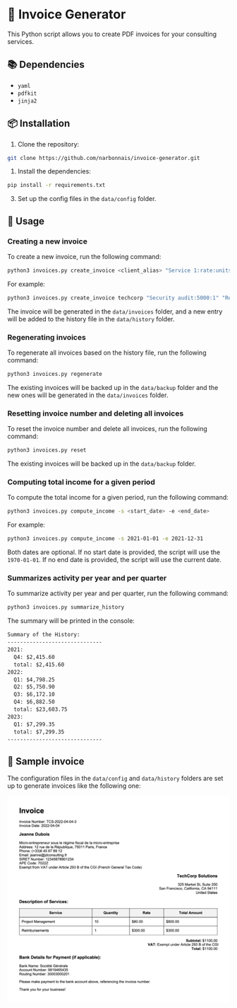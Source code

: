# 📝 Invoice Generator

This Python script allows you to create PDF invoices for your consulting services.

## 📚 Dependencies

- `yaml`
- `pdfkit`
- `jinja2`

## 📦 Installation

1. Clone the repository:

```bash
git clone https://github.com/narbonnais/invoice-generator.git
```

1. Install the dependencies:

```bash
pip install -r requirements.txt
```

3. Set up the config files in the `data/config` folder.

## 🚀 Usage

### Creating a new invoice

To create a new invoice, run the following command:

```bash
python3 invoices.py create_invoice <client_alias> "Service 1:rate:units" "Service 2:rate:units" -d <invoice_date>
```

For example:

```bash
python3 invoices.py create_invoice techcorp "Security audit:5000:1" "Reimbursements:300:1" -d 2021-01-01
```

The invoice will be generated in the `data/invoices` folder, and a new entry will be added to the history file in the `data/history` folder.

### Regenerating invoices

To regenerate all invoices based on the history file, run the following command:

```bash
python3 invoices.py regenerate
```

The existing invoices will be backed up in the `data/backup` folder and the new ones will be generated in the `data/invoices` folder.

### Resetting invoice number and deleting all invoices

To reset the invoice number and delete all invoices, run the following command:

```bash
python3 invoices.py reset
```

The existing invoices will be backed up in the `data/backup` folder.

### Computing total income for a given period

To compute the total income for a given period, run the following command:

```bash
python3 invoices.py compute_income -s <start_date> -e <end_date>
```

For example:

```bash
python3 invoices.py compute_income -s 2021-01-01 -e 2021-12-31
```

Both dates are optional. If no start date is provided, the script will use the `1970-01-01`. If no end date is provided, the script will use the current date.

### Summarizes activity per year and per quarter

To summarize activity per year and per quarter, run the following command:

```bash
python3 invoices.py summarize_history
```

The summary will be printed in the console:
    
```txt
Summary of the History:
------------------------------
2021:
  Q4: $2,415.60
  total: $2,415.60
2022:
  Q1: $4,798.25
  Q2: $5,750.90
  Q3: $6,172.10
  Q4: $6,882.50
  total: $23,603.75
2023:
  Q1: $7,299.35
  total: $7,299.35
------------------------------
```

## 📝 Sample invoice

The configuration files in the `data/config` and `data/history` folders are set up to generate invoices like the following one:

![Invoice sample](./invoice-sample.png)